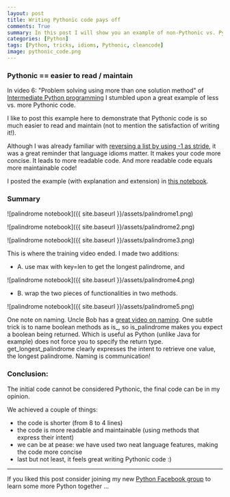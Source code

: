 ```yaml
---
layout: post
title: Writing Pythonic code pays off
comments: True
summary: In this post I will show you an example of non-Pythonic vs. Pythonic code. The latter is more concise and readable thus more maintainable. We will see two nice tricks, the negative list index stride, and optional key arg of the max builtin. These two language features aid us in writing more Pythonic code. Enjoy ...
categories: [Python]
tags: [Python, tricks, idioms, Pythonic, cleancode]
image: pythonic_code.png
---
```


<h3>Pythonic == easier to read / maintain</h3>

In video 6: "Problem solving using more than one solution method" of [Intermediate Python programming](http://www.infiniteskills.com/training/intermediate-python-programming.html) I stumbled upon a great example of less vs. more Pythonic code. 

I like to post this example here to demonstrate that Pythonic code is so much easier to read and maintain (not to mention the satisfaction of writing it!). 

Although I was already familiar with [reversing a list by using -1 as stride](http://stackoverflow.com/questions/509211/explain-pythons-slice-notation), it was a great reminder that language idioms matter. It makes your code more concise. It leads to more readable code. And more readable code equals more maintainable code!

I posted the example (with explanation and extension) in [this notebook](https://github.com/bbelderbos/python_notebooks/blob/master/palindrome.ipynb).

<h3>Summary</h3>

![palindrome notebook]({{ site.baseurl }}/assets/palindrome1.png)

![palindrome notebook]({{ site.baseurl }}/assets/palindrome2.png)

![palindrome notebook]({{ site.baseurl }}/assets/palindrome3.png)

This is where the training video ended. I made two additions: 

- A. use max with key=len to get the longest palindrome, and

![palindrome notebook]({{ site.baseurl }}/assets/palindrome4.png)

- B. wrap the two pieces of functionalities in two methods. 

![palindrome notebook]({{ site.baseurl }}/assets/palindrome5.png)

One note on naming. Uncle Bob has a [great video on naming](https://cleancoders.com/episode/clean-code-episode-2/show). One subtle trick is to name boolean methods as is_, so is_palindrome makes you expect a boolean being returned. Which is useful as Python (unlike Java for example) does not force you to specify the return type. get_longest_palindrome clearly expresses the intent to retrieve one value, the longest palindrome. Naming is communication!

<h3>Conclusion:</h3>

The initial code cannot be considered Pythonic, the final code can be in my opinion. 

We achieved a couple of things:

- the code is shorter (from 8 to 4 lines)
- the code is more readable and maintainable (using methods that express their intent)
- we can be at pease: we have used two neat language features, making the code more concise
- last but not least, it feels great writing Pythonic code :)

---

If you liked this post consider joining my new [Python Facebook group](https://www.facebook.com/groups/1305028816183522/) to learn some more Python together ...
